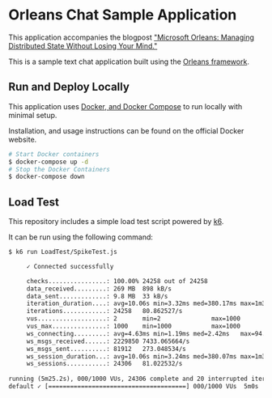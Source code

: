 # Orleans Chat Sample Application

This application accompanies the blogpost ["Microsoft Orleans: Managing Distributed State Without Losing Your Mind."](https://blog.rushdownstudio.com/microsoft-orleans-managing-distributed-state-without-losing-your-mind-2/)

This is a sample text chat application built using the [Orleans framework](https://learn.microsoft.com/en-us/dotnet/orleans/overview).

## Run and Deploy Locally

This application uses [Docker, and Docker Compose](https://www.docker.com) to run locally with minimal setup.

Installation, and usage instructions can be found on the official Docker website.

```sh
# Start Docker containers
$ docker-compose up -d
# Stop the Docker Containers
$ docker-compose down
```

## Load Test

This repository includes a simple load test script powered by [k6](https://k6.io/).

It can be run using the following command:

```sh
$ k6 run LoadTest/SpikeTest.js
```

```txt
     ✓ Connected successfully

     checks................: 100.00% 24258 out of 24258
     data_received.........: 269 MB  898 kB/s
     data_sent.............: 9.8 MB  33 kB/s
     iteration_duration....: avg=10.06s min=3.32ms med=380.17ms max=1m3s    p(90)=37.46s  p(95)=48.01s
     iterations............: 24258   80.862527/s
     vus...................: 2       min=2              max=1000
     vus_max...............: 1000    min=1000           max=1000
     ws_connecting.........: avg=4.63ms min=1.19ms med=2.42ms   max=94.05ms p(90)=10.53ms p(95)=15.51ms
     ws_msgs_received......: 2229850 7433.065664/s
     ws_msgs_sent..........: 81912   273.048534/s
     ws_session_duration...: avg=10.06s min=3.24ms med=380.07ms max=1m3s    p(90)=37.46s  p(95)=48.01s
     ws_sessions...........: 24306   81.022532/s
                                                                                                                   
running (5m25.2s), 000/1000 VUs, 24306 complete and 20 interrupted iterations                                           
default ✓ [======================================] 000/1000 VUs  5m0s  
```
